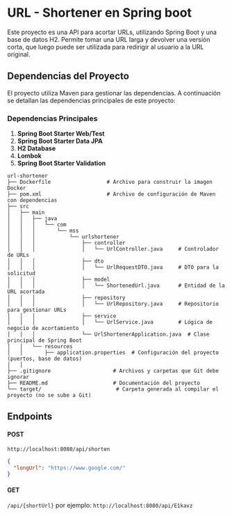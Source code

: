 # URL - Shortener en Spring boot

Este proyecto es una API para acortar URLs, utilizando Spring Boot y una base de datos H2. Permite tomar una URL larga y devolver una versión corta, que luego puede ser utilizada para redirigir al usuario a la URL original.

## Dependencias del Proyecto

El proyecto utiliza Maven para gestionar las dependencias. A continuación se detallan las dependencias principales de este proyecto:

### Dependencias Principales

1. **Spring Boot Starter Web/Test** 
2. **Spring Boot Starter Data JPA** 
3. **H2 Database** 
4. **Lombok** 
5. **Spring Boot Starter Validation** 


```
url-shortener
├── Dockerfile                  # Archivo para construir la imagen Docker
├── pom.xml                     # Archivo de configuración de Maven con dependencias
├── src
│   ├── main
│   │   ├── java
│   │   │   └── com
│   │   │       └── mss
│   │   │           └── urlshortener
│   │   │               ├── controller
│   │   │               │   └── UrlController.java     # Controlador de URLs
│   │   │               ├── dto
│   │   │               │   └── UrlRequestDTO.java     # DTO para la solicitud
│   │   │               ├── model
│   │   │               │   └── ShortenedUrl.java      # Entidad de la URL acortada
│   │   │               ├── repository
│   │   │               │   └── UrlRepository.java     # Repositorio para gestionar URLs
│   │   │               ├── service
│   │   │               │   └── UrlService.java        # Lógica de negocio de acortamiento
│   │   │               └── UrlShortenerApplication.java  # Clase principal de Spring Boot
│   │   └── resources
│   │       ├── application.properties  # Configuración del proyecto (puertos, base de datos)
│   │
├── .gitignore                    # Archivos y carpetas que Git debe ignorar
├── README.md                     # Documentación del proyecto
└── target/                        # Carpeta generada al compilar el proyecto (no se sube a Git)
```


##	Endpoints
####	POST 
`http://localhost:8080/api/shorten`
```json
{
  "longUrl": "https://www.google.com/"
}
```

####	GET
`/api/{shortUrl}` por ejemplo: `http://localhost:8080/api/E1kavz`